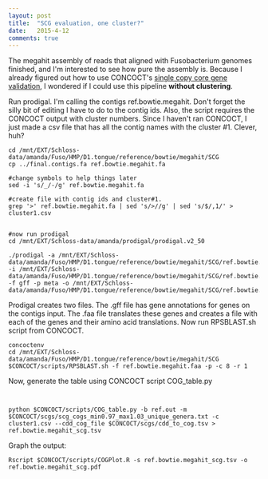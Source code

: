 ```yaml
---
layout: post
title:  "SCG evaluation, one cluster?"
date:   2015-4-12
comments: true
---
```


The megahit assembly of reads that aligned with Fusobacterium genomes finished, and I'm interested to see how pure the assembly is. Because I already figured out how to use CONCOCT's [single copy core gene validation](http://agelmore.github.io/2015/02/28/Single-copycore.html), I wondered if I could use this pipeline **without clustering**. 

Run prodigal. I'm calling the contigs ref.bowtie.megahit. Don't forget the silly bit of editing I have to do to the contig ids. Also, the script requires the CONCOCT output with cluster numbers. Since I haven't ran CONCOCT, I just made a csv file that has all the contig names with the cluster #1. Clever, huh?

~~~~
cd /mnt/EXT/Schloss-data/amanda/Fuso/HMP/D1.tongue/reference/bowtie/megahit/SCG
cp ../final.contigs.fa ref.bowtie.megahit.fa

#change symbols to help things later
sed -i 's/_/-/g' ref.bowtie.megahit.fa 

#create file with contig ids and cluster#1. 
grep '>' ref.bowtie.megahit.fa | sed 's/>//g' | sed 's/$/,1/' > cluster1.csv 


#now run prodigal
cd /mnt/EXT/Schloss-data/amanda/prodigal/prodigal.v2_50

./prodigal -a /mnt/EXT/Schloss-data/amanda/Fuso/HMP/D1.tongue/reference/bowtie/megahit/SCG/ref.bowtie.megahit.faa -i /mnt/EXT/Schloss-data/amanda/Fuso/HMP/D1.tongue/reference/bowtie/megahit/SCG/ref.bowtie.megahit.fa -f gff -p meta -o /mnt/EXT/Schloss-data/amanda/Fuso/HMP/D1.tongue/reference/bowtie/megahit/SCG/ref.bowtie.megahit.gff 
~~~~

Prodigal creates two files. The .gff file has gene annotations for genes on the contigs input. The .faa file translates these genes and creates a file with each of the genes and their amino acid translations. Now run RPSBLAST.sh script from CONCOCT.


~~~~
concoctenv
cd /mnt/EXT/Schloss-data/amanda/Fuso/HMP/D1.tongue/reference/bowtie/megahit/SCG
$CONCOCT/scripts/RPSBLAST.sh -f ref.bowtie.megahit.faa -p -c 8 -r 1 
~~~~

Now, generate the table using CONCOCT script COG_table.py

~~~~


python $CONCOCT/scripts/COG_table.py -b ref.out -m $CONCOCT/scgs/scg_cogs_min0.97_max1.03_unique_genera.txt -c cluster1.csv --cdd_cog_file $CONCOCT/scgs/cdd_to_cog.tsv > ref.bowtie.megahit_scg.tsv
~~~~


Graph the output:

~~~~
Rscript $CONCOCT/scripts/COGPlot.R -s ref.bowtie.megahit_scg.tsv -o ref.bowtie.megahit_scg.pdf
~~~~



